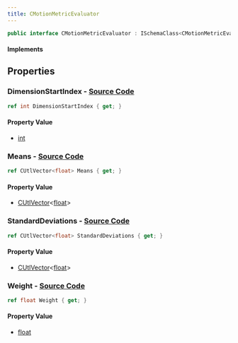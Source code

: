 ```yaml
---
title: CMotionMetricEvaluator
---
```


```csharp
public interface CMotionMetricEvaluator : ISchemaClass<CMotionMetricEvaluator>, ISchemaField, ISchemaClass, INativeHandle
```

#### Implements

## Properties

### **DimensionStartIndex** - [Source Code](https://github.com/swiftly-solution/swiftlys2/blob/main/managed/src/SwiftlyS2.Generated/Schemas/Interfaces/CMotionMetricEvaluator.cs#L22)

```csharp
ref int DimensionStartIndex { get; }
```

#### Property Value

- [int](https://learn.microsoft.com/dotnet/api/system.int32)

### **Means** - [Source Code](https://github.com/swiftly-solution/swiftlys2/blob/main/managed/src/SwiftlyS2.Generated/Schemas/Interfaces/CMotionMetricEvaluator.cs#L16)

```csharp
ref CUtlVector<float> Means { get; }
```

#### Property Value

- [CUtlVector](/docs/api/-1)<[float](https://learn.microsoft.com/dotnet/api/system.single)>

### **StandardDeviations** - [Source Code](https://github.com/swiftly-solution/swiftlys2/blob/main/managed/src/SwiftlyS2.Generated/Schemas/Interfaces/CMotionMetricEvaluator.cs#L18)

```csharp
ref CUtlVector<float> StandardDeviations { get; }
```

#### Property Value

- [CUtlVector](/docs/api/-1)<[float](https://learn.microsoft.com/dotnet/api/system.single)>

### **Weight** - [Source Code](https://github.com/swiftly-solution/swiftlys2/blob/main/managed/src/SwiftlyS2.Generated/Schemas/Interfaces/CMotionMetricEvaluator.cs#L20)

```csharp
ref float Weight { get; }
```

#### Property Value

- [float](https://learn.microsoft.com/dotnet/api/system.single)


